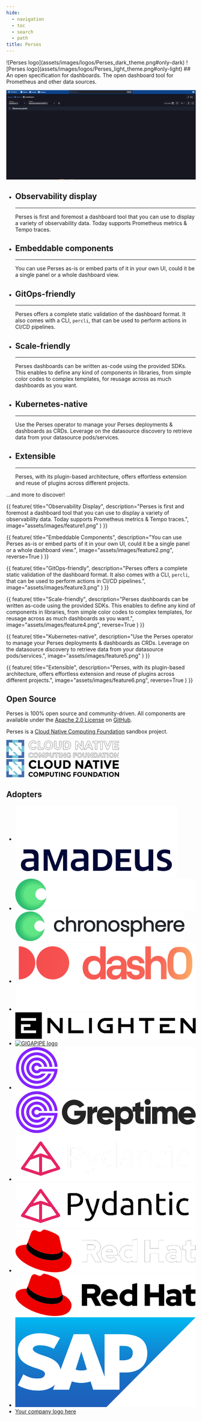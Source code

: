 ```yaml
---
hide:
  - navigation
  - toc
  - search
  - path
title: Perses
---
```


<!-- below css is required to remove the empty header that is generated automatically by mkdocs ref: https://github.com/squidfunk/mkdocs-material/issues/2163#issuecomment-2109733111-->
<style>
.md-content .md-typeset h1 {
      display: none;
  }
</style>

<div class="centered image" markdown>
![Perses logo](assets/images/logos/Perses_dark_theme.png#only-dark) ![Perses logo](assets/images/logos/Perses_light_theme.png#only-light)
## An open specification for dashboards. The open dashboard tool for Prometheus and other data sources.
</div>

![perses overview](assets/images/perses_overview.gif)

<div class="grid cards" markdown>

-   ## Observability display
    ---
    Perses is first and foremost a dashboard tool that you can use to display a variety of observability data. Today
    supports Prometheus metrics & Tempo traces.

-   ## Embeddable components
    ---
    You can use Perses as-is or embed parts of it in your own UI, could it be a single panel or a whole dashboard view.

-   ## GitOps-friendly
    ---
    Perses offers a complete static validation of the dashboard format. It also comes with a CLI, `percli`, that can be
    used to perform actions in CI/CD pipelines.

-   ## Scale-friendly
    ---
    Perses dashboards can be written as-code using the provided SDKs. This enables to define any kind of components in
    libraries, from simple color codes to complex templates, for reusage across as much dashboards as you want.

-   ## Kubernetes-native
    ---
    Use the Perses operator to manage your Perses deployments & dashboards as CRDs. Leverage on the datasource discovery
    to retrieve data from your datasource pods/services.

-   ## Extensible
    ---
    Perses, with its plugin-based architecture, offers effortless extension and reuse of plugins across different
    projects.

</div>

...and more to discover!

<div class="features-showcase-wrapper" markdown>

{{ feature(
    title="Observability Display", 
    description="Perses is first and foremost a dashboard tool that you can use to display a variety of observability data. Today supports Prometheus metrics & Tempo traces.", 
    image="assets/images/feature1.png"
) }}

{{ feature(
    title="Embeddable Components", 
    description="You can use Perses as-is or embed parts of it in your own UI, could it be a single panel or a whole dashboard view.", 
    image="assets/images/feature2.png", 
    reverse=True
) }}

{{ feature(
    title="GitOps-friendly", 
    description="Perses offers a complete static validation of the dashboard format. It also comes with a CLI, `percli`, that can be used to perform actions in CI/CD pipelines.", 
    image="assets/images/feature3.png"
) }}

{{ feature(
    title="Scale-friendly", 
    description="Perses dashboards can be written as-code using the provided SDKs. This enables to define any kind of components in libraries, from simple color codes to complex templates, for reusage across as much dashboards as you want.", 
    image="assets/images/feature4.png", 
    reverse=True
) }}

{{ feature(
    title="Kubernetes-native", 
    description="Use the Perses operator to manage your Perses deployments & dashboards as CRDs. Leverage on the datasource discovery to retrieve data from your datasource pods/services.", 
    image="assets/images/feature5.png"
) }}

{{ feature(
    title="Extensible", 
    description="Perses, with its plugin-based architecture, offers effortless extension and reuse of plugins across different projects.", 
    image="assets/images/feature6.png", 
    reverse=True
) }}

</div>

<!-- Add more features as needed, alternating image and text order for each block -->
<div class="centered" markdown>

## Open Source

Perses is 100% open source and community-driven. All components are available under
the [Apache 2.0 License](http://www.apache.org/licenses/LICENSE-2.0) on [GitHub](https://github.com/perses).

Perses is a [Cloud Native Computing Foundation](https://cncf.io) sandbox project.

[![CNCF logo](assets/images/logos/CNCF_dark_theme.png#only-dark)](https://cncf.io) [![CNCF logo](assets/images/logos/CNCF_light_theme.png#only-light)](https://cncf.io)

</div>

<div class="centered" markdown>

## Adopters

</div>

<div class="grid cards image-grid" markdown>

- [![Amadeus logo](assets/images/logos/Amadeus_dark_theme.png#only-dark)](https://amadeus.com) [![Amadeus logo](assets/images/logos/Amadeus_light_theme.png#only-light)](https://amadeus.com)
- [![Chronosphere logo](assets/images/logos/Chronosphere_dark_theme.svg#only-dark)](https://chronosphere.io/) [![Chronosphere logo](assets/images/logos/Chronosphere_light_theme.svg#only-light)](https://chronosphere.io/)
- [![Dash0 logo](assets/images/logos/Dash0.svg)](https://www.dash0.com/)
- [![Enlighten logo](assets/images/logos/Enlighten_dark_theme.png#only-dark)](https://enlighten.com) [![Enlighten logo](assets/images/logos/Enlighten_light_theme.png#only-light)](https://enlighten.com)
- [![GIGAPIPE logo](assets/images/logos/Gigapipe.svg)](https://gigapipe.com)
- [![Greptime logo](assets/images/logos/Greptime_dark_theme.svg#only-dark)](https://greptime.com/) [![Greptime logo](assets/images/logos/Greptime_light_theme.svg#only-light)](https://greptime.com/)
- [![Pydantic logo](assets/images/logos/Pydantic_dark_theme.png#only-dark)](https://pydantic.dev/) [![Pydantic logo](assets/images/logos/Pydantic_light_theme.png#only-light)](https://pydantic.dev/)
- [![RedHat logo](assets/images/logos/RedHat_dark_theme.png#only-dark)](https://www.redhat.com) [![RedHat logo](assets/images/logos/RedHat_light_theme.png#only-light)](https://www.redhat.com)
- [![SAP logo](assets/images/logos/SAP.svg)](https://www.sap.com)
- [Your company logo here](./adopters.md)

</div>
